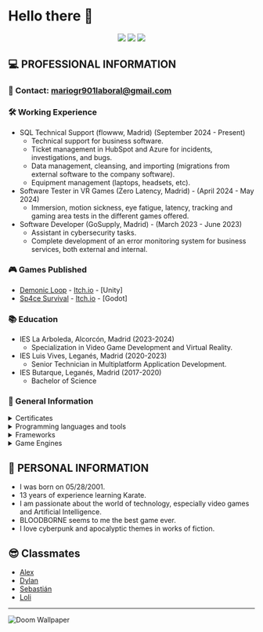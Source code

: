 # Hello there 👋

<p align="center"> 
  <img src="https://komarev.com/ghpvc/?username=Mario999X&label=Profile%20views&color=42b983&style=for-the-badge" />
  <img src="https://img.shields.io/github/followers/Mario999X?style=for-the-badge" />
  <img src="https://img.shields.io/github/stars/Mario999X?style=for-the-badge" />
</p>

## 💻 PROFESSIONAL INFORMATION
### 📧 Contact: mariogr901laboral@gmail.com

### 🛠️ Working Experience

- SQL Technical Support (flowww, Madrid) (September 2024 - Present)
  - Technical support for business software.
  - Ticket management in HubSpot and Azure for incidents, investigations, and bugs.
  - Data management, cleansing, and importing (migrations from external software to the company software).
  - Equipment management (laptops, headsets, etc).
- Software Tester in VR Games (Zero Latency, Madrid) - (April 2024 - May 2024)
  - Immersion, motion sickness, eye fatigue, latency, tracking and gaming area tests in the different games offered.
- Software Developer (GoSupply, Madrid) - (March 2023 - June 2023)
  - Assistant in cybersecurity tasks.
  - Complete development of an error monitoring system for business services, both external and internal.

### 🎮 Games Published
- [Demonic Loop](https://github.com/Mario999X/DemonicLoop) - [Itch.io](https://demonicloopdev.itch.io/demonic-loop) - [Unity]
- [Sp4ce Survival](https://github.com/Mario999X/ProyectoFinalDAM_MarioResa) - [Itch.io](https://mario999x.itch.io/sp4ce-survival) - [Godot]

### 📚 Education
  - IES La Arboleda, Alcorcón, Madrid (2023-2024)
    - Specialization in Video Game Development and Virtual Reality.
  - IES Luis Vives, Leganés, Madrid (2020-2023)
    - Senior Technician in Multiplatform Application Development.
  - IES Butarque, Leganés, Madrid (2017-2020)
    - Bachelor of Science

### 📜 General Information

<details>
  <summary> Certificates </summary>

  - [Kotlin Developer For Backend](Certs/Gonzalez_Resa_Mario_signed_Kotlin_Cert.pdf)
  - [Java 8 course from 0](Certs/certificado_curso_de_java_8_desde_cero.pdf)
  - [Development course of a REST API with Spring Boot](Certs/certificado_curso_de_desarrollo_de_una_api_rest_con_spring_boot.pdf)
  - [C# course for beginners](Certs/certificado_curso_de_c%23_para_principiantes.pdf)
</details>
   
<details>
  <summary> Programming languages and tools</summary>
  
  - Java
  - Kotlin
  - C#
  - Python
  - SQL (MySQL, PostgreSQL)
</details>

<details>
  <summary> Frameworks </summary>
  
  - Spring
  - Exposed
  - Hibernate
  - Ktor
  - ASP.NET Core
</details>

<details>
  <summary> Game Engines </summary>

  - Unity
  - Godot
  - RPG Maker MV
</details>

## 🗿 PERSONAL INFORMATION
  - I was born on 05/28/2001.
  - 13 years of experience learning Karate.
  - I am passionate about the world of technology, especially video games and Artificial Intelligence.
  - BLOODBORNE seems to me the best game ever.
  - I love cyberpunk and apocalyptic themes in works of fiction.

 ## 😎 Classmates
  - [Alex](https://github.com/alexlaso)
  - [Dylan](https://github.com/DyLaNHurtado)
  - [Sebastián](https://github.com/SebsMendoza)
  - [Loli](https://github.com/Idliketobealoli)
  
  ---

  ![Doom Wallpaper](https://user-images.githubusercontent.com/80423737/155528061-934a9674-8a88-4a97-8abb-8b829c0e7c25.jpg)


  
<!--
**Mario999X/Mario999X** is a ✨ _special_ ✨ repository because its `README.md` (this file) appears on your GitHub profile.

Here are some ideas to get you started:

- 🔭 I’m currently working on ...
- 🌱 I’m currently learning ...
- 👯 I’m looking to collaborate on ...
- 🤔 I’m looking for help with ...
- 💬 Ask me about ...
- 📫 How to reach me: ...
- 😄 Pronouns: ...
- ⚡ Fun fact: ...
-->



